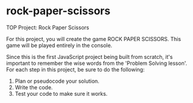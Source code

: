 # rock-paper-scissors
TOP Project: Rock Paper Scissors

For this project, you will create the game ROCK PAPER SCISSORS. This game will be played entirely in the console.

Since this is the first JavaScript project being built from scratch, it's important to remember the wise words from the 'Problem Solving lesson'. For each step in this project, be sure to do the following:

1. Plan or pseudocode your solution.
2. Write the code.
3. Test your code to make sure it works.

